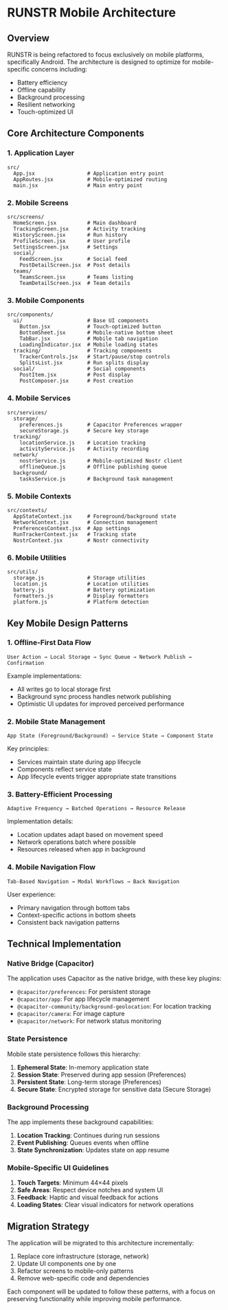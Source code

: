 # RUNSTR Mobile Architecture

## Overview

RUNSTR is being refactored to focus exclusively on mobile platforms, specifically Android. The architecture is designed to optimize for mobile-specific concerns including:

- Battery efficiency
- Offline capability
- Background processing
- Resilient networking
- Touch-optimized UI

## Core Architecture Components

### 1. Application Layer

```
src/
  App.jsx                 # Application entry point
  AppRoutes.jsx           # Mobile-optimized routing
  main.jsx                # Main entry point
```

### 2. Mobile Screens

```
src/screens/
  HomeScreen.jsx          # Main dashboard
  TrackingScreen.jsx      # Activity tracking
  HistoryScreen.jsx       # Run history
  ProfileScreen.jsx       # User profile
  SettingsScreen.jsx      # Settings
  social/
    FeedScreen.jsx        # Social feed
    PostDetailScreen.jsx  # Post details
  teams/
    TeamsScreen.jsx       # Teams listing
    TeamDetailScreen.jsx  # Team details
```

### 3. Mobile Components

```
src/components/
  ui/                     # Base UI components
    Button.jsx            # Touch-optimized button
    BottomSheet.jsx       # Mobile-native bottom sheet
    TabBar.jsx            # Mobile tab navigation
    LoadingIndicator.jsx  # Mobile loading states
  tracking/               # Tracking components
    TrackerControls.jsx   # Start/pause/stop controls
    SplitsList.jsx        # Run splits display
  social/                 # Social components
    PostItem.jsx          # Post display
    PostComposer.jsx      # Post creation
```

### 4. Mobile Services

```
src/services/
  storage/
    preferences.js        # Capacitor Preferences wrapper
    secureStorage.js      # Secure key storage
  tracking/
    locationService.js    # Location tracking
    activityService.js    # Activity recording
  network/
    nostrService.js       # Mobile-optimized Nostr client
    offlineQueue.js       # Offline publishing queue
  background/
    tasksService.js       # Background task management
```

### 5. Mobile Contexts

```
src/contexts/
  AppStateContext.jsx     # Foreground/background state
  NetworkContext.jsx      # Connection management
  PreferencesContext.jsx  # App settings
  RunTrackerContext.jsx   # Tracking state
  NostrContext.jsx        # Nostr connectivity
```

### 6. Mobile Utilities

```
src/utils/
  storage.js              # Storage utilities
  location.js             # Location utilities
  battery.js              # Battery optimization
  formatters.js           # Display formatters
  platform.js             # Platform detection
```

## Key Mobile Design Patterns

### 1. Offline-First Data Flow

```
User Action → Local Storage → Sync Queue → Network Publish → Confirmation
```

Example implementations:
- All writes go to local storage first
- Background sync process handles network publishing
- Optimistic UI updates for improved perceived performance

### 2. Mobile State Management

```
App State (Foreground/Background) → Service State → Component State
```

Key principles:
- Services maintain state during app lifecycle
- Components reflect service state
- App lifecycle events trigger appropriate state transitions

### 3. Battery-Efficient Processing

```
Adaptive Frequency → Batched Operations → Resource Release
```

Implementation details:
- Location updates adapt based on movement speed
- Network operations batch where possible
- Resources released when app in background

### 4. Mobile Navigation Flow

```
Tab-Based Navigation → Modal Workflows → Back Navigation
```

User experience:
- Primary navigation through bottom tabs
- Context-specific actions in bottom sheets
- Consistent back navigation patterns

## Technical Implementation

### Native Bridge (Capacitor)

The application uses Capacitor as the native bridge, with these key plugins:

- `@capacitor/preferences`: For persistent storage
- `@capacitor/app`: For app lifecycle management
- `@capacitor-community/background-geolocation`: For location tracking
- `@capacitor/camera`: For image capture
- `@capacitor/network`: For network status monitoring

### State Persistence

Mobile state persistence follows this hierarchy:

1. **Ephemeral State**: In-memory application state
2. **Session State**: Preserved during app session (Preferences)
3. **Persistent State**: Long-term storage (Preferences)
4. **Secure State**: Encrypted storage for sensitive data (Secure Storage)

### Background Processing

The app implements these background capabilities:

1. **Location Tracking**: Continues during run sessions
2. **Event Publishing**: Queues events when offline
3. **State Synchronization**: Updates state on app resume

### Mobile-Specific UI Guidelines

1. **Touch Targets**: Minimum 44×44 pixels
2. **Safe Areas**: Respect device notches and system UI
3. **Feedback**: Haptic and visual feedback for actions
4. **Loading States**: Clear visual indicators for network operations

## Migration Strategy

The application will be migrated to this architecture incrementally:

1. Replace core infrastructure (storage, network)
2. Update UI components one by one
3. Refactor screens to mobile-only patterns
4. Remove web-specific code and dependencies

Each component will be updated to follow these patterns, with a focus on preserving functionality while improving mobile performance. 